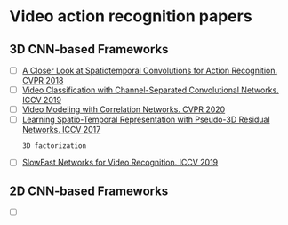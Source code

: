 # Video action recognition papers

## 3D CNN-based Frameworks
* [ ] [A Closer Look at Spatiotemporal Convolutions for Action Recognition. CVPR 2018](https://openaccess.thecvf.com/content_cvpr_2018/papers/Tran_A_Closer_Look_CVPR_2018_paper.pdf)
* [ ] [Video Classification with Channel-Separated Convolutional Networks. ICCV 2019](https://openaccess.thecvf.com/content_ICCV_2019/papers/Tran_Video_Classification_With_Channel-Separated_Convolutional_Networks_ICCV_2019_paper.pdf)
* [ ] [Video Modeling with Correlation Networks. CVPR 2020](https://arxiv.org/pdf/1906.03349.pdf)
* [ ] [Learning Spatio-Temporal Representation with Pseudo-3D Residual Networks. ICCV 2017](https://openaccess.thecvf.com/content_ICCV_2017/papers/Qiu_Learning_Spatio-Temporal_Representation_ICCV_2017_paper.pdf)
  ```
  3D factorization 
  ```
* [ ] [SlowFast Networks for Video Recognition. ICCV 2019](https://arxiv.org/abs/1812.03982)

## 2D CNN-based Frameworks
* [ ] []()

<!-- - <img src="https://latex.codecogs.com/svg.latex?O_t=\text { Onset event at time bin } t " />  -->

